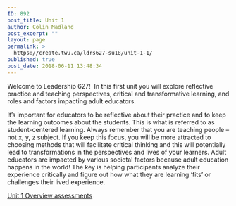 ```yaml
---
ID: 892
post_title: Unit 1
author: Colin Madland
post_excerpt: ""
layout: page
permalink: >
  https://create.twu.ca/ldrs627-su18/unit-1-1/
published: true
post_date: 2018-06-11 13:48:34
---
```

<!--themify_builder_static-->Welcome to Leadership 627!  In this first unit you will explore reflective practice and teaching perspectives, critical and transformative learning, and roles and factors impacting adult educators.

It&#8217;s important for educators to be reflective about their practice and to keep the learning outcomes about the students. This is what is referred to as student-centered learning. Always remember that you are teaching people &#8211; not x, y, z subject. If you keep this focus, you will be more attracted to choosing methods that will facilitate critical thinking and this will potentially lead to transformations in the perspectives and lives of your learners. Adult educators are impacted by various societal factors because adult education happens in the world! The key is helping participants analyze their experience critically and figure out how what they are learning &#8216;fits&#8217; or challenges their lived experience.

<a href="https://create.twu.ca/ldrs627-su18/unit-1/"> Unit 1 Overview </a> <a href="https://create.twu.ca/ldrs627-su18/unit-1-topic-1/"> </a> <a href="https://create.twu.ca/ldrs627-su18/unit-1-topic-2/"> assessments </a><!--/themify_builder_static-->